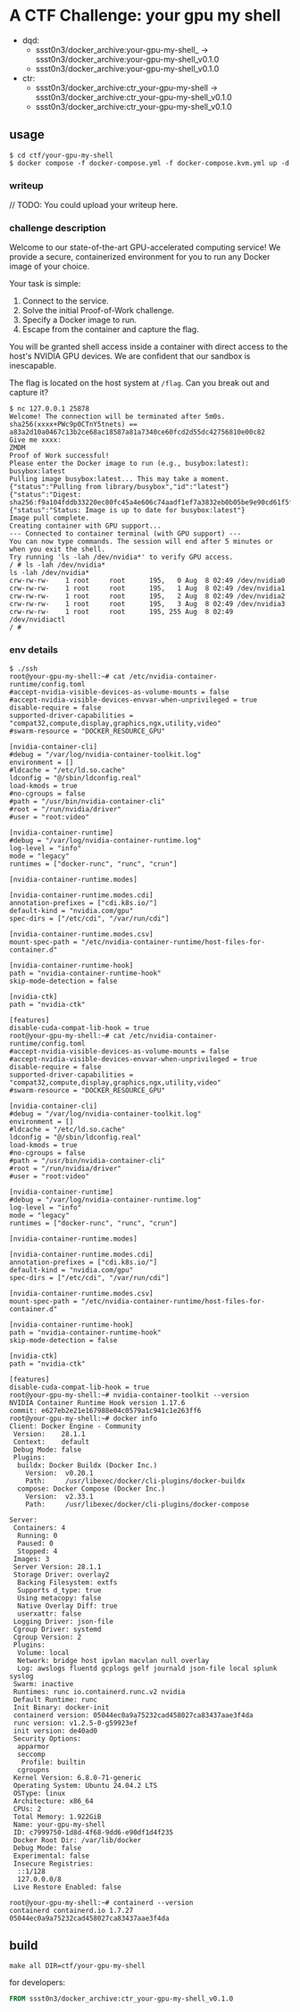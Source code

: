# A CTF Challenge: your gpu my shell

* dqd:
    * ssst0n3/docker_archive:your-gpu-my-shell_ -> ssst0n3/docker_archive:your-gpu-my-shell_v0.1.0
    * ssst0n3/docker_archive:your-gpu-my-shell_v0.1.0
* ctr:
    * ssst0n3/docker_archive:ctr_your-gpu-my-shell -> ssst0n3/docker_archive:ctr_your-gpu-my-shell_v0.1.0
    * ssst0n3/docker_archive:ctr_your-gpu-my-shell_v0.1.0

## usage

```shell
$ cd ctf/your-gpu-my-shell
$ docker compose -f docker-compose.yml -f docker-compose.kvm.yml up -d
```

### writeup

// TODO: You could upload your writeup here.

### challenge description

Welcome to our state-of-the-art GPU-accelerated computing service! We provide a secure, containerized environment for you to run any Docker image of your choice.

Your task is simple:
1. Connect to the service.
2. Solve the initial Proof-of-Work challenge.
3. Specify a Docker image to run.
4. Escape from the container and capture the flag.

You will be granted shell access inside a container with direct access to the host's NVIDIA GPU devices. We are confident that our sandbox is inescapable.

The flag is located on the host system at `/flag`. Can you break out and capture it?

```shell
$ nc 127.0.0.1 25878
Welcome! The connection will be terminated after 5m0s.
sha256(xxxx+PWc9p0CTnY5tnets) == a83a2d10a0467c13b2ce68ac18587a81a7340ce60fcd2d55dc42756810e00c82
Give me xxxx:
ZMDM
Proof of Work successful!
Please enter the Docker image to run (e.g., busybox:latest): busybox:latest
Pulling image busybox:latest... This may take a moment.
{"status":"Pulling from library/busybox","id":"latest"}
{"status":"Digest: sha256:f9a104fddb33220ec80fc45a4e606c74aadf1ef7a3832eb0b05be9e90cd61f5f"}
{"status":"Status: Image is up to date for busybox:latest"}
Image pull complete.
Creating container with GPU support...
--- Connected to container terminal (with GPU support) ---
You can now type commands. The session will end after 5 minutes or when you exit the shell.
Try running 'ls -lah /dev/nvidia*' to verify GPU access.
/ # ls -lah /dev/nvidia*
ls -lah /dev/nvidia*
crw-rw-rw-    1 root     root      195,   0 Aug  8 02:49 /dev/nvidia0
crw-rw-rw-    1 root     root      195,   1 Aug  8 02:49 /dev/nvidia1
crw-rw-rw-    1 root     root      195,   2 Aug  8 02:49 /dev/nvidia2
crw-rw-rw-    1 root     root      195,   3 Aug  8 02:49 /dev/nvidia3
crw-rw-rw-    1 root     root      195, 255 Aug  8 02:49 /dev/nvidiactl
/ # 
```

### env details

```shell
$ ./ssh
root@your-gpu-my-shell:~# cat /etc/nvidia-container-runtime/config.toml 
#accept-nvidia-visible-devices-as-volume-mounts = false
#accept-nvidia-visible-devices-envvar-when-unprivileged = true
disable-require = false
supported-driver-capabilities = "compat32,compute,display,graphics,ngx,utility,video"
#swarm-resource = "DOCKER_RESOURCE_GPU"

[nvidia-container-cli]
#debug = "/var/log/nvidia-container-toolkit.log"
environment = []
#ldcache = "/etc/ld.so.cache"
ldconfig = "@/sbin/ldconfig.real"
load-kmods = true
#no-cgroups = false
#path = "/usr/bin/nvidia-container-cli"
#root = "/run/nvidia/driver"
#user = "root:video"

[nvidia-container-runtime]
#debug = "/var/log/nvidia-container-runtime.log"
log-level = "info"
mode = "legacy"
runtimes = ["docker-runc", "runc", "crun"]

[nvidia-container-runtime.modes]

[nvidia-container-runtime.modes.cdi]
annotation-prefixes = ["cdi.k8s.io/"]
default-kind = "nvidia.com/gpu"
spec-dirs = ["/etc/cdi", "/var/run/cdi"]

[nvidia-container-runtime.modes.csv]
mount-spec-path = "/etc/nvidia-container-runtime/host-files-for-container.d"

[nvidia-container-runtime-hook]
path = "nvidia-container-runtime-hook"
skip-mode-detection = false

[nvidia-ctk]
path = "nvidia-ctk"

[features]
disable-cuda-compat-lib-hook = true
root@your-gpu-my-shell:~# cat /etc/nvidia-container-runtime/config.toml 
#accept-nvidia-visible-devices-as-volume-mounts = false
#accept-nvidia-visible-devices-envvar-when-unprivileged = true
disable-require = false
supported-driver-capabilities = "compat32,compute,display,graphics,ngx,utility,video"
#swarm-resource = "DOCKER_RESOURCE_GPU"

[nvidia-container-cli]
#debug = "/var/log/nvidia-container-toolkit.log"
environment = []
#ldcache = "/etc/ld.so.cache"
ldconfig = "@/sbin/ldconfig.real"
load-kmods = true
#no-cgroups = false
#path = "/usr/bin/nvidia-container-cli"
#root = "/run/nvidia/driver"
#user = "root:video"

[nvidia-container-runtime]
#debug = "/var/log/nvidia-container-runtime.log"
log-level = "info"
mode = "legacy"
runtimes = ["docker-runc", "runc", "crun"]

[nvidia-container-runtime.modes]

[nvidia-container-runtime.modes.cdi]
annotation-prefixes = ["cdi.k8s.io/"]
default-kind = "nvidia.com/gpu"
spec-dirs = ["/etc/cdi", "/var/run/cdi"]

[nvidia-container-runtime.modes.csv]
mount-spec-path = "/etc/nvidia-container-runtime/host-files-for-container.d"

[nvidia-container-runtime-hook]
path = "nvidia-container-runtime-hook"
skip-mode-detection = false

[nvidia-ctk]
path = "nvidia-ctk"

[features]
disable-cuda-compat-lib-hook = true
root@your-gpu-my-shell:~# nvidia-container-toolkit --version
NVIDIA Container Runtime Hook version 1.17.6
commit: e627eb2e21e167988e04c0579a1c941c1e263ff6
root@your-gpu-my-shell:~# docker info
Client: Docker Engine - Community
 Version:    28.1.1
 Context:    default
 Debug Mode: false
 Plugins:
  buildx: Docker Buildx (Docker Inc.)
    Version:  v0.20.1
    Path:     /usr/libexec/docker/cli-plugins/docker-buildx
  compose: Docker Compose (Docker Inc.)
    Version:  v2.33.1
    Path:     /usr/libexec/docker/cli-plugins/docker-compose

Server:
 Containers: 4
  Running: 0
  Paused: 0
  Stopped: 4
 Images: 3
 Server Version: 28.1.1
 Storage Driver: overlay2
  Backing Filesystem: extfs
  Supports d_type: true
  Using metacopy: false
  Native Overlay Diff: true
  userxattr: false
 Logging Driver: json-file
 Cgroup Driver: systemd
 Cgroup Version: 2
 Plugins:
  Volume: local
  Network: bridge host ipvlan macvlan null overlay
  Log: awslogs fluentd gcplogs gelf journald json-file local splunk syslog
 Swarm: inactive
 Runtimes: runc io.containerd.runc.v2 nvidia
 Default Runtime: runc
 Init Binary: docker-init
 containerd version: 05044ec0a9a75232cad458027ca83437aae3f4da
 runc version: v1.2.5-0-g59923ef
 init version: de40ad0
 Security Options:
  apparmor
  seccomp
   Profile: builtin
  cgroupns
 Kernel Version: 6.8.0-71-generic
 Operating System: Ubuntu 24.04.2 LTS
 OSType: linux
 Architecture: x86_64
 CPUs: 2
 Total Memory: 1.922GiB
 Name: your-gpu-my-shell
 ID: c7999750-1d8d-4f68-9dd6-e90df1d4f235
 Docker Root Dir: /var/lib/docker
 Debug Mode: false
 Experimental: false
 Insecure Registries:
  ::1/128
  127.0.0.0/8
 Live Restore Enabled: false

root@your-gpu-my-shell:~# containerd --version
containerd containerd.io 1.7.27 05044ec0a9a75232cad458027ca83437aae3f4da
```

## build

```shell
make all DIR=ctf/your-gpu-my-shell
```

for developers:

```dockerfile
FROM ssst0n3/docker_archive:ctr_your-gpu-my-shell_v0.1.0
```
